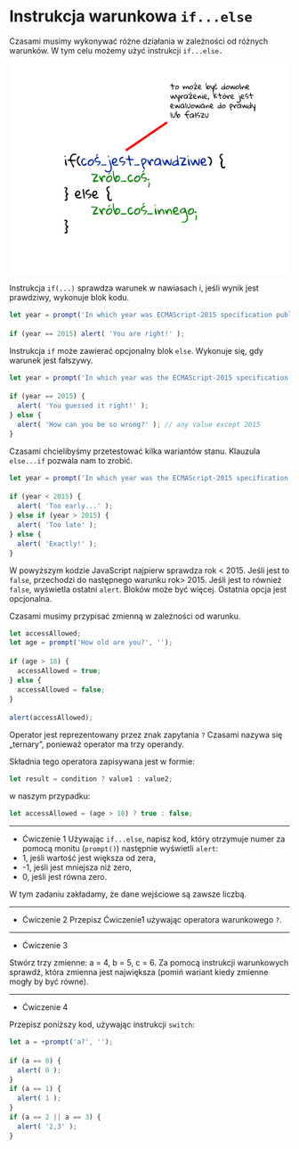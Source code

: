 # Instrukcja warunkowa `if...else`

Czasami musimy wykonywać różne działania w zależności od różnych warunków.
W tym celu możemy użyć instrukcji `if...else.`

![if...else](if.png)

Instrukcja `if(...)` sprawdza warunek w nawiasach i, jeśli wynik jest prawdziwy,
wykonuje blok kodu.

```js
let year = prompt('In which year was ECMAScript-2015 specification published?', '');

if (year == 2015) alert( 'You are right!' );
```

Instrukcja `if` może zawierać opcjonalny blok `else`.
Wykonuje się, gdy warunek jest fałszywy.

```js
let year = prompt('In which year was the ECMAScript-2015 specification published?', '');

if (year == 2015) {
  alert( 'You guessed it right!' );
} else {
  alert( 'How can you be so wrong?' ); // any value except 2015
}
```

Czasami chcielibyśmy przetestować kilka wariantów stanu.
Klauzula `else...if` pozwala nam to zrobić.

```js
let year = prompt('In which year was the ECMAScript-2015 specification published?', '');

if (year < 2015) {
  alert( 'Too early...' );
} else if (year > 2015) {
  alert( 'Too late' );
} else {
  alert( 'Exactly!' );
}
```

W powyższym kodzie JavaScript najpierw sprawdza rok < 2015. Jeśli jest to `false`,
przechodzi do następnego warunku rok> 2015. Jeśli jest to również `false`,
wyświetla ostatni `alert`. Bloków może być więcej. Ostatnia opcja jest opcjonalna.

Czasami musimy przypisać zmienną w zależności od warunku.

```js
let accessAllowed;
let age = prompt('How old are you?', '');

if (age > 18) {
  accessAllowed = true;
} else {
  accessAllowed = false;
}

alert(accessAllowed);
```

Operator jest reprezentowany przez znak zapytania `?`
Czasami nazywa się „ternary”, ponieważ operator ma trzy operandy.

Składnia tego operatora zapisywana jest w formie:

```js
let result = condition ? value1 : value2;
```

w naszym przypadku:

```js
let accessAllowed = (age > 18) ? true : false;
```

---

- Ćwiczenie 1
Używając `if...else`, napisz kod, który otrzymuje numer za pomocą 
monitu (`prompt()`) następnie wyświetli `alert`:  
- 1, jeśli wartość jest większa od zera,  
- -1, jeśli jest mniejsza niż zero, 
- 0, jeśli jest równa zero. 

W tym zadaniu zakładamy, że dane wejściowe są zawsze liczbą.

---

- Ćwiczenie 2
Przepisz Ćwiczenie1 używając operatora warunkowego `?`.

---

- Ćwiczenie 3

Stwórz trzy zmienne: a = 4, b = 5, c = 6. Za pomocą instrukcji warunkowych sprawdź,
która zmienna jest największa (pomiń wariant kiedy zmienne mogły by być równe).

---

- Ćwiczenie 4

Przepisz poniższy kod, używając instrukcji `switch`:

```js
let a = +prompt('a?', '');

if (a == 0) {
  alert( 0 );
}
if (a == 1) {
  alert( 1 );
}
if (a == 2 || a == 3) {
  alert( '2,3' );
}

```
